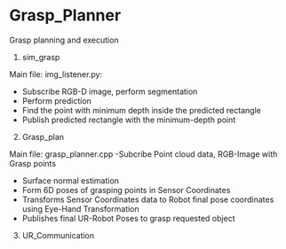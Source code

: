 # Grasp_Planner

Grasp planning and execution 

1. sim_grasp

Main file: img_listener.py: 
- Subscribe RGB-D image, perform segmentation
- Perform prediction
- Find the point with minimum depth inside the predicted rectangle 
- Publish predicted rectangle with the minimum-depth point

2. Grasp_plan

Main file: grasp_planner.cpp
 -Subcribe Point cloud data, RGB-Image with Grasp points
 - Surface normal estimation
 - Form 6D poses of grasping points in Sensor Coordinates
 - Transforms Sensor Coordinates data to Robot final pose coordinates using Eye-Hand Transformation
 - Publishes final UR-Robot Poses to grasp requested object
 
3. UR_Communication
 
 
